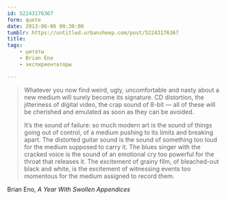 ```yaml
---
id: 52243176367
form: quote
date: 2013-06-06 00:30:00
tumblr: https://untitled.urbansheep.com/post/52243176367
title: 
tags:
    - цитаты
    - Brian Eno
    - экспириентаторы

---
```


<blockquote>
<p>Whatever you now find weird, ugly, uncomfortable and nasty about a new medium will surely become its signature. CD distortion, the jitteriness of digital video, the crap sound of 8-bit — all of these will be cherished and emulated as soon as they can be avoided.</p>

<p>It’s the sound of failure: so much modern art is the sound of things going out of control, of a medium pushing to its limits and breaking apart. The distorted guitar sound is the sound of something too loud for the medium supposed to carry it. The blues singer with the cracked voice is the sound of an emotional cry too powerful for the throat that releases it. The excitement of grainy film, of bleached-out black and white, is the excitement of witnessing events too momentous for the medium assigned to record them.</p>
</blockquote>

 Brian Eno, <em>A Year With Swollen Appendices</em>
